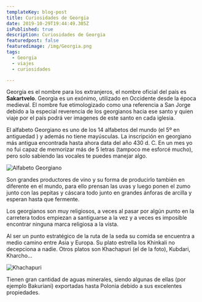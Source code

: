 ```yaml
---
templateKey: blog-post
title: Curiosidades de Georgia
date: 2019-10-29T19:44:49.305Z
isPublished: true
description: Curiosidades de Georgia
featuredpost: false
featuredimage: /img/Georgia.png
tags:
  - Georgia
  - viajes
  - curiosidades

---
```

Georgia es el nombre para los extranjeros, el nombre oficial del país es **Sakartvelo**. Georgia es un exónimo, utilizado en Occidente desde la época medieval. El nombre fue etimologizado como una referencia a San Jorge debido a la especial reverencia de los georgianos hacia ese santo y quien viaje por el país podrá ver imagenes de este santo en cada iglesia.

El alfabeto Georgiano es uno de los 14 alfabetos del mundo (el 5º en antiguedad ) y además no tiene mayúsculas.
La inscripción  en georgiano más antigua encontrada hasta ahora data del año 430 d. C. En un mes yo no fui capaz de memorizar más de 5 letras (tampoco me esforcé mucho), pero solo sabiendo las vocales te puedes manejar algo.

![Alfabeto Georgiano](/img/alfabeto-georgiano.png "Alfabeto Georgiano")

Son grandes productores de vino y su forma de producirlo también en diferente en el mundo, para ello prensan las uvas y luego ponen el zumo junto con las pepitas y cáscara todo junto en grandes ánforas de arcilla y esperan hasta que fermente.

Los georgianos son muy religiosos, a veces al pasar por algún punto en la carretera todos empiezan a santiguarse a la vez y a veces es imposible encontrar ninguna marca religiosa a la vista.

Al ser un punto estratégico de la ruta de la seda su comida se encuentra a medio camino entre Asia y Europa. Su plato estrella los Khinkali no decepciona a nadie. Otros platos son Khachapuri (el de la foto), Kubdari, Kharcho...

![Khachapuri](/img/Khachapuri.jpg "Khachapuri")

Tienen gran cantidad de aguas minerales, siendo algunas de ellas (por ejemplo Bakuriani) exportadas hasta Polonia debido a sus excelentes propiedades.
